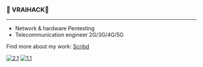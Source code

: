 ### 🎄 VRAIHACK🎄
-------------------------------------------------------------------------------------------------------------------------------
- Network & hardware Pentesting
- Telecommunication engineer 2G/3G/4G/5G

Find more about my work: [Scribd](https://fr.scribd.com/user/282548159/VRAIHACK-Institute)
<!-- Actual text -->
[![2.1]][2]  [![1.1]][1]
<!-- Icons -->
[1.1]: https://img.shields.io/badge/Instagram-E4405F?style=for-the-badge&logo=instagram&logoColor=white
[2.1]: https://img.shields.io/badge/LinkedIn-0077B5?style=for-the-badge&logo=linkedin&logoColor=white
<!-- Links to your social media accounts -->
[1]: https://www.instagram.com/vraihack/
[2]: https://www.linkedin.com/in/vraihack/





